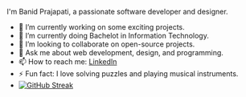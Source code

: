 I'm Banid Prajapati, a passionate software developer and designer.

- 🔭 I’m currently working on some exciting projects.
- 🌱 I’m currently doing Bachelot in Information Technology.
- 👯 I’m looking to collaborate on open-source projects.
- 💬 Ask me about web development, design, and programming.
- 📫 How to reach me: [LinkedIn](https://www.linkedin.com/in/banidprajapati/)
- ⚡ Fun fact: I love solving puzzles and playing musical instruments.
- [![GitHub Streak](https://github-readme-streak-stats.herokuapp.com/?user=banidprajapati)](https://git.io/streak-stats)

